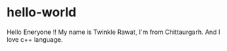 # hello-world
Hello Eneryone !!
My name is Twinkle Rawat, I'm from Chittaurgarh. And I love c++ language.
